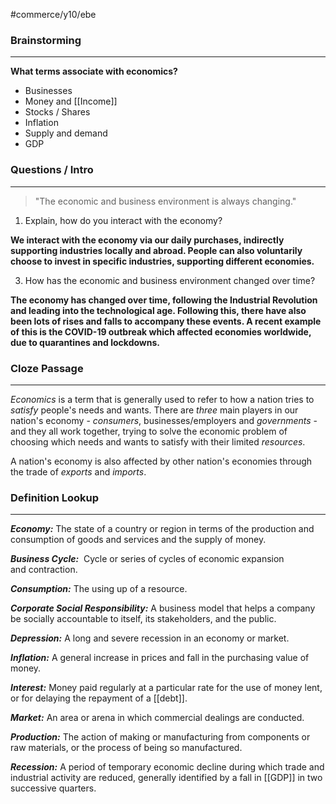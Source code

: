 #commerce/y10/ebe

### Brainstorming
---
**What terms associate with economics?**
- Businesses
- Money and [[Income]]
- Stocks / Shares
- Inflation
- Supply and demand
- GDP

### Questions / Intro
---
> "The economic and business environment is always changing."

1. Explain, how do you interact with the economy?

**We interact with the economy via our daily purchases, indirectly supporting industries locally and abroad. People can also voluntarily choose to invest in specific industries, supporting different economies.**

3. How has the economic and business environment changed over time?

**The economy has changed over time, following the Industrial Revolution and leading into the technological age. Following this, there have also been lots of rises and falls to accompany these events. A recent example of this is the COVID-19 outbreak which affected economies worldwide, due to quarantines and lockdowns.**

### Cloze Passage
---
*Economics* is a term that is generally used to refer to how a nation tries to *satisfy* people's needs and wants. There are *three* main players in our nation's economy - *consumers*, businesses/employers and *governments* - and they all work together, trying to solve the economic problem of choosing which needs and wants to satisfy with their limited *resources*.

A nation's economy is also affected by other nation's economies through the trade of *exports* and *imports*.

### Definition Lookup
---
***Economy:*** The state of a country or region in terms of the production and consumption of goods and services and the supply of money.

***Business Cycle:***  Cycle or series of cycles of economic expansion and contraction.

***Consumption:*** The using up of a resource.

***Corporate Social Responsibility:*** A business model that helps a company be socially accountable to itself, its stakeholders, and the public.

***Depression:*** A long and severe recession in an economy or market.

***Inflation:*** A general increase in prices and fall in the purchasing value of money.

***Interest:*** Money paid regularly at a particular rate for the use of money lent, or for delaying the repayment of a [[debt]].

***Market:*** An area or arena in which commercial dealings are conducted.

***Production:*** The action of making or manufacturing from components or raw materials, or the process of being so manufactured.

***Recession:*** A period of temporary economic decline during which trade and industrial activity are reduced, generally identified by a fall in [[GDP]] in two successive quarters.